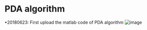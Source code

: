 # PDA algorithm
  •20180623: First upload the matlab code of PDA algorithm
  ![image](https://github.com/hcheng1005/RADAR/blob/master/Target_Association/PDA/PDA_figure.png?imageView/2/w/450/q/90)
  

